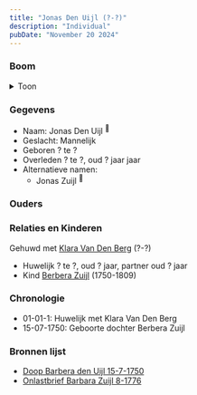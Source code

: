 ```yaml
---
title: "Jonas Den Uijl (?-?)"
description: "Individual"
pubDate: "November 20 2024"
---
```


### Boom
<details><summary>Toon</summary>

![test](https://www.plantuml.com/plantuml/svg/hPAnRi8m441tVyK91gP8IQEeW2AWQObQsafLLJfqGKvoJTmuDl8vGWZnxtKX0aQ6RlQTxzxpsJEotDYsaOngeTRSy0OodjUbqQqgxhNK1gpXYbmAbMMLA11oONA9npKsQxk51fiC3Hr3PD6WjjiriekkkUH4i6C0a6XJeFceH5uh98hZXWircK38zemDuEs08iQE9Rs5LfpW0HKinO_iWTiy-NuG3U5KsP-7QPGchltkMw0izX2FCvvjLvcsLk9u0bEONkIeRgLSSLMiSgE9CkqykaFx4_TPEd7uvEh0Jj2KP_O8e9ycyt0U_W-pGyRZ3HQ5KELVua1BVT-FGkXBKLPsYrBgZIEU2foL6po7h_PoD3V1DNf118lb2mItaN-DQ0IlT-yG3FqH3CXxH6DrYIhJb5VEftiHp-kCMJUcSw2xYTSPCZP3LRYVzmi0)
</details>

### Gegevens
- Naam: Jonas Den Uijl <sup><a href="../s00187/" style="text-decoration:none" title="Doop Barbera den Uijl 15-7-1750">:link:</a></sup>
- Geslacht: Mannelijk
- Geboren ? te ? 
- Overleden ? te ?, oud ? jaar jaar 
- Alternatieve namen:
  - Jonas Zuijl <sup><a href="../s00185/" style="text-decoration:none" title="Onlastbrief Barbara Zuijl 8-1776">:link:</a></sup>

### Ouders

### Relaties en Kinderen

Gehuwd met [Klara Van Den Berg](../i00159/) (?-?) 
- Huwelijk ? te ?, oud ? jaar, partner oud ? jaar 
- Kind [Berbera Zuijl](../i00121/) (1750-1809)

### Chronologie
- 01-01-1: Huwelijk met Klara Van Den Berg
- 15-07-1750: Geboorte dochter Berbera Zuijl

### Bronnen lijst
- [Doop Barbera den Uijl 15-7-1750](../s00187/)
- [Onlastbrief Barbara Zuijl 8-1776](../s00185/)